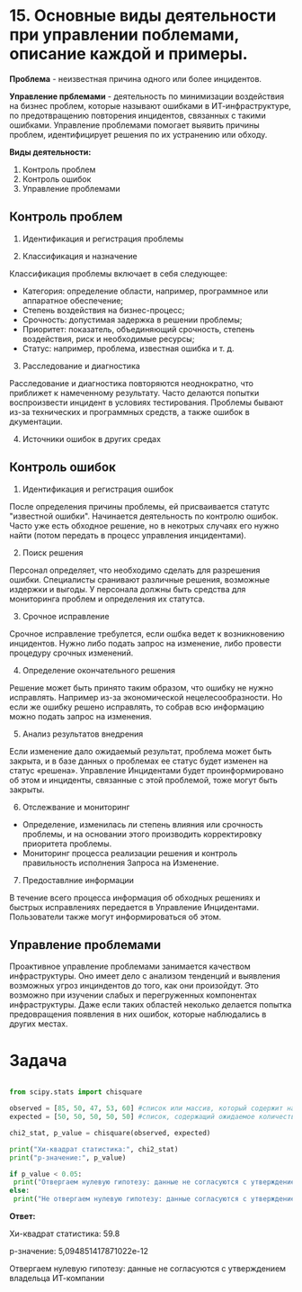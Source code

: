 # 15. Основные виды деятельности при управлении поблемами, описание каждой и примеры.

**Проблема** - неизвестная причина одного или более инцидентов.

**Управление прблемами** - деятельность по минимизации воздействия на бизнес проблем, которые называют ошибками в ИТ-инфраструктуре, по предотвращению повторения инцидентов, связанных с такими ошибками. Управление проблемами помогает выявить причины проблем, идентифицирует решения по их устранению или обходу.

**Виды деятельности:**

1. Контроль проблем
2. Контроль ошибок
3. Управление проблемами

## Контроль проблем

1. Идентификация и регистрация проблемы



2. Классификация и назначение

Классификация проблемы включает в себя следующее:
* Категория: определение области, например, программное или аппаратное обеспечение;
* Степень воздействия на бизнес-процесс;
* Срочность: допустимая задержка в решении проблемы;
* Приоритет: показатель, объединяющий срочность, степень воздействия, риск и необходимые ресурсы;
* Статус: например, проблема, известная ошибка и т. д.

3. Расследование и диагностика

Расследование и диагностика повторяются неоднократно, что приближет к намеченному результату. Часто делаются попытки воспроизвести  инцидент в условиях тестирования. Проблемы бывают из-за технических и программных средств, а также ошибок в дкументации. 

4. Источники ошибок в других средах



## Контроль ошибок

1. Идентификация и регистрация ошибок

После определения причины проблемы, ей присваивается статутс "известной ошибки". Начинается деятельность по контролю ошибок. Часто уже есть обходное решение, но в некотрых случаях его нужно найти (потом передать в процесс управления инцидентами).

2. Поиск решения

Персонал определяет, что необходимо сделать для разрешения ошибки. Специалисты сранивают различные решения, возможные издержки и выгоды. У персонала должны быть средства для мониторинга проблем и определения их статутса.  

3. Срочное исправление

Срочное исправление требулется, если ошбка ведет к возникновению инцидентов. Нужно либо подать запрос на изменение, либо провести процедуру срочных изменений.

4. Определение окончательного решения

Решение может быть принято таким образом, что ошибку не нужно исправлять. Например из-за экономической нецелесообразности. Но если же ошибку решено исправлять, то собрав всю информацию можно подать запрос на изменения.

5. Анализ результатов внедрения

Если изменение дало ожидаемый результат, проблема может быть закрыта, и в базе данных о проблемах ее статус будет изменен на статус «решена». Управление Инцидентами будет проинформировано об этом и инциденты, связанные с этой проблемой, тоже могут быть закрыты.

6. Отслежвание и мониторинг

* Определение, изменилась ли степень влияния или срочность проблемы, и на основании этого производить корректировку приоритета проблемы.
* Мониторинг процесса реализации решения и контроль правильность исполнения Запроса на Изменение. 

7. Предоставлние информации
   
В течение всего процесса информация об обходных решениях и быстрых исправлениях передается в Управление Инцидентами. Пользователи также могут информироваться об этом. 

## Управление проблемами

Проактивное управление проблемами занимается качеством инфраструктуры. Оно имеет дело с анализом тенденций и выявления возможных угроз инциндентов до того, как они произойдут. Это возможно при изучении слабых и перегруженных компонентах инфраструктуры. Даже если таких областей неколько делается попытка предовращения появления в них ошибок, которые наблюдались в других местах.

# Задача 
``` python

from scipy.stats import chisquare

observed = [85, 50, 47, 53, 60] #список или массив, который содержит наблюдаемое количество клиентов в каждый день недели
expected = [50, 50, 50, 50, 50] #список, содержащий ожидаемое количество клиентов для каждого дня недели

chi2_stat, p_value = chisquare(observed, expected)

print("Хи-квадрат статистика:", chi2_stat)
print("p-значение:", p_value)

if p_value < 0.05:
 print("Отвергаем нулевую гипотезу: данные не согласуются с утверждением владельца ИТ-компании")
else:
 print("Не отвергаем нулевую гипотезу: данные согласуются с утверждением владельца ИТ-компании")
```

**Ответ:**

Хи-квадрат статистика: 59.8

p-значение: 5,094851417871022е-12

Отвергаем нулевую гипотезу: данные не согласуются с утверждением владельца ИТ-компании
